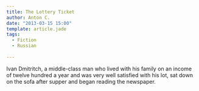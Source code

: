 ```yaml
---
title: The Lottery Ticket
author: Anton C.
date: "2013-03-15 15:00"
template: article.jade
tags:
  - Fiction
  - Russian
 
---
```

 
Ivan Dmitritch, a middle-class man who lived with his family on an income of twelve hundred a year and was very well satisfied with his lot, sat down on the sofa after supper and began reading the newspaper. 

